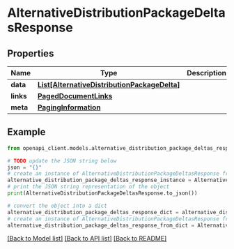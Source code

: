 # AlternativeDistributionPackageDeltasResponse


## Properties

Name | Type | Description | Notes
------------ | ------------- | ------------- | -------------
**data** | [**List[AlternativeDistributionPackageDelta]**](AlternativeDistributionPackageDelta.md) |  | 
**links** | [**PagedDocumentLinks**](PagedDocumentLinks.md) |  | 
**meta** | [**PagingInformation**](PagingInformation.md) |  | [optional] 

## Example

```python
from openapi_client.models.alternative_distribution_package_deltas_response import AlternativeDistributionPackageDeltasResponse

# TODO update the JSON string below
json = "{}"
# create an instance of AlternativeDistributionPackageDeltasResponse from a JSON string
alternative_distribution_package_deltas_response_instance = AlternativeDistributionPackageDeltasResponse.from_json(json)
# print the JSON string representation of the object
print(AlternativeDistributionPackageDeltasResponse.to_json())

# convert the object into a dict
alternative_distribution_package_deltas_response_dict = alternative_distribution_package_deltas_response_instance.to_dict()
# create an instance of AlternativeDistributionPackageDeltasResponse from a dict
alternative_distribution_package_deltas_response_from_dict = AlternativeDistributionPackageDeltasResponse.from_dict(alternative_distribution_package_deltas_response_dict)
```
[[Back to Model list]](../README.md#documentation-for-models) [[Back to API list]](../README.md#documentation-for-api-endpoints) [[Back to README]](../README.md)


